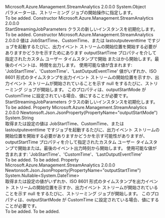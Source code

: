<Type Name="StartStreamingJobParameters" FullName="Microsoft.Azure.Management.StreamAnalytics.Models.StartStreamingJobParameters">
  <TypeSignature Language="C#" Value="public class StartStreamingJobParameters" />
  <TypeSignature Language="ILAsm" Value=".class public auto ansi beforefieldinit StartStreamingJobParameters extends System.Object" />
  <TypeSignature Language="DocId" Value="T:Microsoft.Azure.Management.StreamAnalytics.Models.StartStreamingJobParameters" />
  <TypeSignature Language="VB.NET" Value="Public Class StartStreamingJobParameters" />
  <TypeSignature Language="F#" Value="type StartStreamingJobParameters = class" />
  <AssemblyInfo>
    <AssemblyName>Microsoft.Azure.Management.StreamAnalytics</AssemblyName>
    <AssemblyVersion>2.0.0.0</AssemblyVersion>
  </AssemblyInfo>
  <Base>
    <BaseTypeName>System.Object</BaseTypeName>
  </Base>
  <Interfaces />
  <Docs>
    <summary>
            パラメーターは、ストリーミング ジョブの開始操作に指定します。
            </summary>
    <remarks>To be added.</remarks>
  </Docs>
  <Members>
    <Member MemberName=".ctor">
      <MemberSignature Language="C#" Value="public StartStreamingJobParameters ();" />
      <MemberSignature Language="ILAsm" Value=".method public hidebysig specialname rtspecialname instance void .ctor() cil managed" />
      <MemberSignature Language="DocId" Value="M:Microsoft.Azure.Management.StreamAnalytics.Models.StartStreamingJobParameters.#ctor" />
      <MemberSignature Language="VB.NET" Value="Public Sub New ()" />
      <MemberType>Constructor</MemberType>
      <AssemblyInfo>
        <AssemblyName>Microsoft.Azure.Management.StreamAnalytics</AssemblyName>
        <AssemblyVersion>2.0.0.0</AssemblyVersion>
      </AssemblyInfo>
      <Parameters />
      <Docs>
        <summary>
            StartStreamingJobParameters クラスの新しいインスタンスを初期化します。
            </summary>
        <remarks>To be added.</remarks>
      </Docs>
    </Member>
    <Member MemberName=".ctor">
      <MemberSignature Language="C#" Value="public StartStreamingJobParameters (string outputStartMode = null, Nullable&lt;DateTime&gt; outputStartTime = null);" />
      <MemberSignature Language="ILAsm" Value=".method public hidebysig specialname rtspecialname instance void .ctor(string outputStartMode, valuetype System.Nullable`1&lt;valuetype System.DateTime&gt; outputStartTime) cil managed" />
      <MemberSignature Language="DocId" Value="M:Microsoft.Azure.Management.StreamAnalytics.Models.StartStreamingJobParameters.#ctor(System.String,System.Nullable{System.DateTime})" />
      <MemberSignature Language="VB.NET" Value="Public Sub New (Optional outputStartMode As String = null, Optional outputStartTime As Nullable(Of DateTime) = null)" />
      <MemberSignature Language="F#" Value="new Microsoft.Azure.Management.StreamAnalytics.Models.StartStreamingJobParameters : string * Nullable&lt;DateTime&gt; -&gt; Microsoft.Azure.Management.StreamAnalytics.Models.StartStreamingJobParameters" Usage="new Microsoft.Azure.Management.StreamAnalytics.Models.StartStreamingJobParameters (outputStartMode, outputStartTime)" />
      <MemberType>Constructor</MemberType>
      <AssemblyInfo>
        <AssemblyName>Microsoft.Azure.Management.StreamAnalytics</AssemblyName>
        <AssemblyVersion>2.0.0.0</AssemblyVersion>
      </AssemblyInfo>
      <Parameters>
        <Parameter Name="outputStartMode" Type="System.String" />
        <Parameter Name="outputStartTime" Type="System.Nullable&lt;System.DateTime&gt;" />
      </Parameters>
      <Docs>
        <param name="outputStartMode">値は JobStartTime、CustomTime、または lastoutputeventtime ですジョブを起動するたびに、出力イベント ストリームの開始位置を開始する必要がありますかどうかを示すためにあります outputStartTime プロパティを介して指定されたカスタム ユーザー タイムスタンプで開始 またはから開始します。最後のイベントは、時間を出力します。
            使用可能な値が含まれます: 'JobStartTime'、'CustomTime'、'LastOutputEventTime'</param>
        <param name="outputStartTime">値がいずれか、ISO 8601 形式のタイムスタンプを出力イベント ストリームの開始位置を示すか、出力イベント ストリームが開始されていることを示す null をするたびに、ストリーミング ジョブが開始します。 このプロパティは、outputStartMode が CustomTime に設定されている場合、値にすることが必要です。</param>
        <summary>
            StartStreamingJobParameters クラスの新しいインスタンスを初期化します。
            </summary>
        <remarks>To be added.</remarks>
      </Docs>
    </Member>
    <Member MemberName="OutputStartMode">
      <MemberSignature Language="C#" Value="public string OutputStartMode { get; set; }" />
      <MemberSignature Language="ILAsm" Value=".property instance string OutputStartMode" />
      <MemberSignature Language="DocId" Value="P:Microsoft.Azure.Management.StreamAnalytics.Models.StartStreamingJobParameters.OutputStartMode" />
      <MemberSignature Language="VB.NET" Value="Public Property OutputStartMode As String" />
      <MemberSignature Language="F#" Value="member this.OutputStartMode : string with get, set" Usage="Microsoft.Azure.Management.StreamAnalytics.Models.StartStreamingJobParameters.OutputStartMode" />
      <MemberType>Property</MemberType>
      <AssemblyInfo>
        <AssemblyName>Microsoft.Azure.Management.StreamAnalytics</AssemblyName>
        <AssemblyVersion>2.0.0.0</AssemblyVersion>
      </AssemblyInfo>
      <Attributes>
        <Attribute>
          <AttributeName>Newtonsoft.Json.JsonProperty(PropertyName="outputStartMode")</AttributeName>
        </Attribute>
      </Attributes>
      <ReturnValue>
        <ReturnType>System.String</ReturnType>
      </ReturnValue>
      <Docs>
        <summary>
            取得または設定の値は JobStartTime、CustomTime、または lastoutputeventtime ですジョブを起動するたびに、出力イベント ストリームの開始位置を開始する必要がありますかどうかを示す可能性がありますが、outputStartTime プロパティを介して指定されたカスタム ユーザー タイムスタンプで開始または。最後のイベント出力時刻から開始します。 使用可能な値が含まれます: 'JobStartTime'、'CustomTime'、'LastOutputEventTime'
            </summary>
        <value>To be added.</value>
        <remarks>To be added.</remarks>
      </Docs>
    </Member>
    <Member MemberName="OutputStartTime">
      <MemberSignature Language="C#" Value="public Nullable&lt;DateTime&gt; OutputStartTime { get; set; }" />
      <MemberSignature Language="ILAsm" Value=".property instance valuetype System.Nullable`1&lt;valuetype System.DateTime&gt; OutputStartTime" />
      <MemberSignature Language="DocId" Value="P:Microsoft.Azure.Management.StreamAnalytics.Models.StartStreamingJobParameters.OutputStartTime" />
      <MemberSignature Language="VB.NET" Value="Public Property OutputStartTime As Nullable(Of DateTime)" />
      <MemberSignature Language="F#" Value="member this.OutputStartTime : Nullable&lt;DateTime&gt; with get, set" Usage="Microsoft.Azure.Management.StreamAnalytics.Models.StartStreamingJobParameters.OutputStartTime" />
      <MemberType>Property</MemberType>
      <AssemblyInfo>
        <AssemblyName>Microsoft.Azure.Management.StreamAnalytics</AssemblyName>
        <AssemblyVersion>2.0.0.0</AssemblyVersion>
      </AssemblyInfo>
      <Attributes>
        <Attribute>
          <AttributeName>Newtonsoft.Json.JsonProperty(PropertyName="outputStartTime")</AttributeName>
        </Attribute>
      </Attributes>
      <ReturnValue>
        <ReturnType>System.Nullable&lt;System.DateTime&gt;</ReturnType>
      </ReturnValue>
      <Docs>
        <summary>
            取得または設定の値がいずれか、ISO 8601 形式のタイムスタンプを出力イベント ストリームの開始位置を示すか、出力イベント ストリームが開始されていることを示す null をするたびに、ストリーミング ジョブが開始します。 このプロパティは、outputStartMode が CustomTime に設定されている場合、値にすることが必要です。
            </summary>
        <value>To be added.</value>
        <remarks>To be added.</remarks>
      </Docs>
    </Member>
  </Members>
</Type>